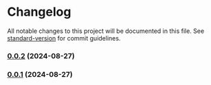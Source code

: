 # Changelog

All notable changes to this project will be documented in this file. See [standard-version](https://github.com/conventional-changelog/standard-version) for commit guidelines.

### [0.0.2](https://github.com/mokkapps/changelog-generator-demo/compare/v0.0.1...v0.0.2) (2024-08-27)

### [0.0.1](https://github.com/mokkapps/changelog-generator-demo/compare/v0.0.2...v0.0.1) (2024-08-27)
